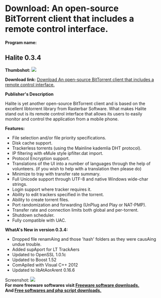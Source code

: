 # Download: An open-source BitTorrent client that includes a remote control interface.

**Program name:**

## Halite 0.3.4

  
**Thumbshot:** ![](http://www.freewarefiles.com/screenshot/halite_md.gif)   
  
**Download link:** [Download An open-source BitTorrent client that includes a remote control interface.](http://freesoftwares.boysofts.com/Halite_program_27758.html)  
  


**Publisher's Description**  
  


Halite is yet another open-source BitTorrent client and is based on the excellent libtorrent library from Rasterbar Software. What makes Halite stand out is its remote control interface that allows its users to easily monitor and control the application from a mobile phone. 

**Features:**

  * File selection and/or file priority specifications. 
  * Disk cache support. 
  * Trackerless torrents (using the Mainline kademlia DHT protocol). 
  * IP filtering with eMule style ipfilter.dat import. 
  * Protocol Encryption support. 
  * Translations of the UI into a number of languages through the help of volunteers. (if you wish to help with a translation then please do) 
  * Minimize to tray with transfer rate summary. 
  * Full Unicode support through UTF-8 and native Windows wide-char strings. 
  * Login support where tracker requires it. 
  * Ability to edit trackers specified in the torrent. 
  * Ability to create torrent files. 
  * Port randomization and forwarding (UnPlug and Play or NAT-PMP). 
  * Transfer rate and connection limits both global and per-torrent. 
  * Shutdown scheduler. 
  * Fully compatible with UAC. 

**WhatA's New in version 0.3.4:**

  * Dropped file renamAing and those 'hash' folders as they were causAing undue trouble. 
  * Added supAport for LT TrackAers 
  * Updated to OpenSSL 1.0.1c 
  * Updated to Boost 1.52 
  * ComApiled with Visual C++ 2012 
  * Updated to libAtAorArent 0.16.6 

  
  
Screenshot: ![](http://www.freewarefiles.com/screenshot/halite.gif)   
**For more freeware softwares visit [Freeware software downloads.](http://freesoftwares.boysofts.com/)**   
**And [Free softwares and php script downloads.](http://www.boysofts.com/)**
